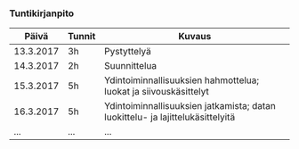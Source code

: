 ﻿### Tuntikirjanpito

Päivä | Tunnit | Kuvaus
--------------- | ----- | -----
13.3.2017 | 3h | Pystyttelyä
14.3.2017 | 2h | Suunnittelua
15.3.2017 | 5h | Ydintoiminnallisuuksien hahmottelua; luokat ja siivouskäsittelyt
16.3.2017 | 5h | Ydintoiminnallisuuksien jatkamista; datan luokittelu- ja lajittelukäsittelyitä
... | ... | ...
